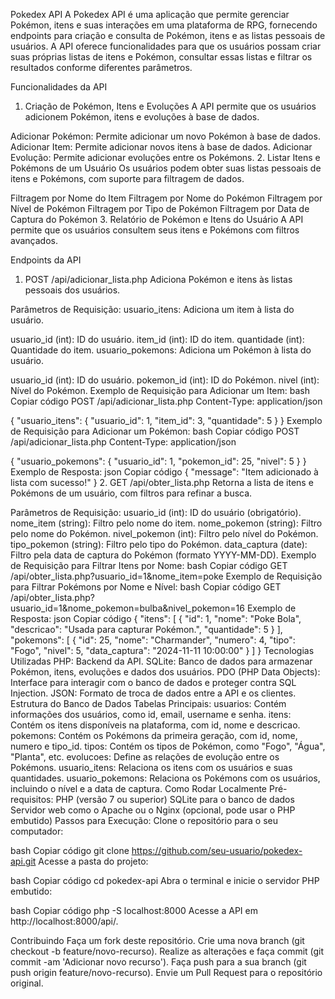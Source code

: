 Pokedex API
A Pokedex API é uma aplicação que permite gerenciar Pokémon, itens e suas interações em uma plataforma de RPG, fornecendo endpoints para criação e consulta de Pokémon, itens e as listas pessoais de usuários. A API oferece funcionalidades para que os usuários possam criar suas próprias listas de itens e Pokémon, consultar essas listas e filtrar os resultados conforme diferentes parâmetros.

Funcionalidades da API
1. Criação de Pokémon, Itens e Evoluções
A API permite que os usuários adicionem Pokémon, itens e evoluções à base de dados.

Adicionar Pokémon: Permite adicionar um novo Pokémon à base de dados.
Adicionar Item: Permite adicionar novos itens à base de dados.
Adicionar Evolução: Permite adicionar evoluções entre os Pokémons.
2. Listar Itens e Pokémons de um Usuário
Os usuários podem obter suas listas pessoais de itens e Pokémons, com suporte para filtragem de dados.

Filtragem por Nome do Item
Filtragem por Nome do Pokémon
Filtragem por Nível de Pokémon
Filtragem por Tipo de Pokémon
Filtragem por Data de Captura do Pokémon
3. Relatório de Pokémon e Itens do Usuário
A API permite que os usuários consultem seus itens e Pokémons com filtros avançados.

Endpoints da API
1. POST /api/adicionar_lista.php
Adiciona Pokémon e itens às listas pessoais dos usuários.

Parâmetros de Requisição:
usuario_itens: Adiciona um item à lista do usuário.

usuario_id (int): ID do usuário.
item_id (int): ID do item.
quantidade (int): Quantidade do item.
usuario_pokemons: Adiciona um Pokémon à lista do usuário.

usuario_id (int): ID do usuário.
pokemon_id (int): ID do Pokémon.
nivel (int): Nível do Pokémon.
Exemplo de Requisição para Adicionar um Item:
bash
Copiar código
POST /api/adicionar_lista.php
Content-Type: application/json

{
  "usuario_itens": {
    "usuario_id": 1,
    "item_id": 3,
    "quantidade": 5
  }
}
Exemplo de Requisição para Adicionar um Pokémon:
bash
Copiar código
POST /api/adicionar_lista.php
Content-Type: application/json

{
  "usuario_pokemons": {
    "usuario_id": 1,
    "pokemon_id": 25,
    "nivel": 5
  }
}
Exemplo de Resposta:
json
Copiar código
{
  "message": "Item adicionado à lista com sucesso!"
}
2. GET /api/obter_lista.php
Retorna a lista de itens e Pokémons de um usuário, com filtros para refinar a busca.

Parâmetros de Requisição:
usuario_id (int): ID do usuário (obrigatório).
nome_item (string): Filtro pelo nome do item.
nome_pokemon (string): Filtro pelo nome do Pokémon.
nivel_pokemon (int): Filtro pelo nível do Pokémon.
tipo_pokemon (string): Filtro pelo tipo do Pokémon.
data_captura (date): Filtro pela data de captura do Pokémon (formato YYYY-MM-DD).
Exemplo de Requisição para Filtrar Itens por Nome:
bash
Copiar código
GET /api/obter_lista.php?usuario_id=1&nome_item=poke
Exemplo de Requisição para Filtrar Pokémons por Nome e Nível:
bash
Copiar código
GET /api/obter_lista.php?usuario_id=1&nome_pokemon=bulba&nivel_pokemon=16
Exemplo de Resposta:
json
Copiar código
{
  "itens": [
    {
      "id": 1,
      "nome": "Poke Bola",
      "descricao": "Usada para capturar Pokémon.",
      "quantidade": 5
    }
  ],
  "pokemons": [
    {
      "id": 25,
      "nome": "Charmander",
      "numero": 4,
      "tipo": "Fogo",
      "nivel": 5,
      "data_captura": "2024-11-11 10:00:00"
    }
  ]
}
Tecnologias Utilizadas
PHP: Backend da API.
SQLite: Banco de dados para armazenar Pokémon, itens, evoluções e dados dos usuários.
PDO (PHP Data Objects): Interface para interagir com o banco de dados e proteger contra SQL Injection.
JSON: Formato de troca de dados entre a API e os clientes.
Estrutura do Banco de Dados
Tabelas Principais:
usuarios: Contém informações dos usuários, como id, email, username e senha.
itens: Contém os itens disponíveis na plataforma, com id, nome e descricao.
pokemons: Contém os Pokémons da primeira geração, com id, nome, numero e tipo_id.
tipos: Contém os tipos de Pokémon, como "Fogo", "Água", "Planta", etc.
evolucoes: Define as relações de evolução entre os Pokémons.
usuario_itens: Relaciona os itens com os usuários e suas quantidades.
usuario_pokemons: Relaciona os Pokémons com os usuários, incluindo o nível e a data de captura.
Como Rodar Localmente
Pré-requisitos:
PHP (versão 7 ou superior)
SQLite para o banco de dados
Servidor web como o Apache ou o Nginx (opcional, pode usar o PHP embutido)
Passos para Execução:
Clone o repositório para o seu computador:

bash
Copiar código
git clone https://github.com/seu-usuario/pokedex-api.git
Acesse a pasta do projeto:

bash
Copiar código
cd pokedex-api
Abra o terminal e inicie o servidor PHP embutido:

bash
Copiar código
php -S localhost:8000
Acesse a API em http://localhost:8000/api/.

Contribuindo
Faça um fork deste repositório.
Crie uma nova branch (git checkout -b feature/novo-recurso).
Realize as alterações e faça commit (git commit -am 'Adicionar novo recurso').
Faça push para a sua branch (git push origin feature/novo-recurso).
Envie um Pull Request para o repositório original.
